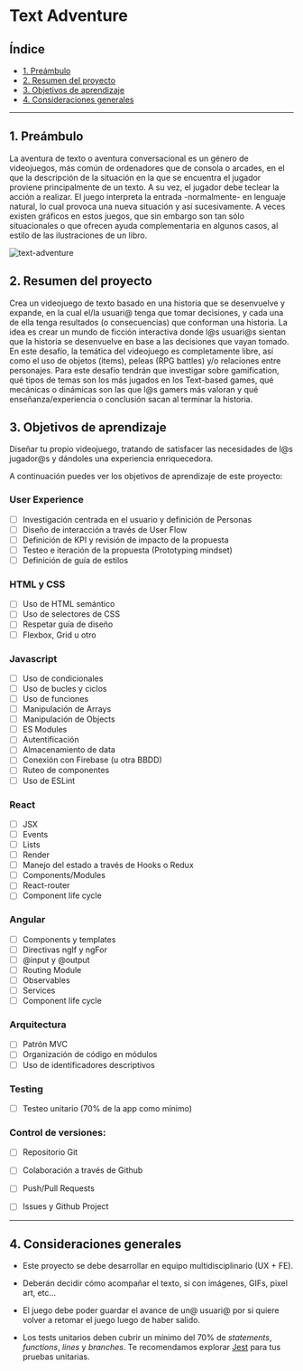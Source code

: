 # Text Adventure

## Índice

* [1. Preámbulo](#1-preámbulo)
* [2. Resumen del proyecto](#2-resumen-del-proyecto)
* [3. Objetivos de aprendizaje](#3-objetivos-de-aprendizaje)
* [4. Consideraciones generales](#4-consideraciones-generales)

***

## 1. Preámbulo

La aventura de texto o aventura conversacional es un género de videojuegos, más común de ordenadores que de consola o arcades, en el que la descripción de la situación en la que se encuentra el jugador proviene principalmente de un texto. A su vez, el jugador debe teclear la acción a realizar. El juego interpreta la entrada -normalmente- en lenguaje natural, lo cual provoca una nueva situación y así sucesivamente. A veces existen gráficos en estos juegos, que sin embargo son tan sólo situacionales o que ofrecen ayuda complementaria en algunos casos, al estilo de las ilustraciones de un libro.

![text-adventure](https://media.boingboing.net/wp-content/uploads/2019/07/adventuron.jpg)

## 2. Resumen del proyecto

Crea un videojuego de texto basado en una historia que se desenvuelve y expande, en la cual el/la usuari@ tenga que tomar decisiones, y cada una de ella tenga resultados (o consecuencias) que conforman una historia. La idea es crear un mundo de ficción interactiva donde l@s usuari@s sientan que la historia se desenvuelve en base a las decisiones que vayan tomado. En este desafío, la temática del videojuego es completamente libre, así como el uso de objetos (items), peleas (RPG battles) y/o relaciones entre personajes. Para este desafío tendrán que investigar sobre gamification, qué tipos de temas son los más jugados en los Text-based games, qué mecánicas o dinámicas son las que l@s gamers más valoran y qué enseñanza/experiencia o conclusión sacan al terminar la historia.


## 3. Objetivos de aprendizaje

Diseñar tu propio videojuego, tratando de satisfacer las necesidades de l@s jugador@s y dándoles una experiencia enriquecedora.

A continuación puedes ver los objetivos de aprendizaje de este proyecto:

### User Experience

* [ ] Investigación centrada en el usuario y definición de Personas
* [ ] Diseño de interacción a través de User Flow
* [ ] Definición de KPI y revisión de impacto de la propuesta
* [ ] Testeo e iteración de la propuesta (Prototyping mindset)
* [ ] Definición de guía de estilos

### HTML y CSS

* [ ] Uso de HTML semántico
* [ ] Uso de selectores de CSS
* [ ] Respetar guía de diseño
* [ ] Flexbox, Grid u otro

### Javascript

* [ ] Uso de condicionales
* [ ] Uso de bucles y ciclos
* [ ] Uso de funciones
* [ ] Manipulación de Arrays
* [ ] Manipulación de Objects
* [ ] ES Modules
* [ ] Autentificación
* [ ] Almacenamiento de data
* [ ] Conexión con Firebase (u otra BBDD)
* [ ] Ruteo de componentes
* [ ] Uso de ESLint

### React

* [ ] JSX
* [ ] Events
* [ ] Lists
* [ ] Render
* [ ] Manejo del estado a través de Hooks o Redux
* [ ] Components/Modules
* [ ] React-router
* [ ] Component life cycle

### Angular

* [ ] Components y templates
* [ ] Directivas ngIf y ngFor
* [ ] @input y @output
* [ ] Routing Module
* [ ] Observables
* [ ] Services
* [ ] Component life cycle

### Arquitectura

* [ ] Patrón MVC
* [ ] Organización de código en módulos
* [ ] Uso de identificadores descriptivos

### Testing
* [ ] Testeo unitario (70% de la app como mínimo)


### Control de versiones:
* [ ] Repositorio Git
* [ ] Colaboración a través de Github
* [ ] Push/Pull Requests
* [ ] Issues y Github Project


***

## 4. Consideraciones generales

* Este proyecto se debe desarrollar en equipo multidisciplinario (UX + FE).

* Deberán decidir cómo acompañar el texto, si con imágenes, GIFs, pixel art, etc...

* El juego debe poder guardar el avance de un@ usuari@ por si quiere volver a retomar el juego luego de haber salido.

* Los tests unitarios deben cubrir un mínimo del 70% de _statements_,
  _functions_, _lines_ y _branches_. Te recomendamos explorar [Jest](https://jestjs.io/)
  para tus pruebas unitarias.
